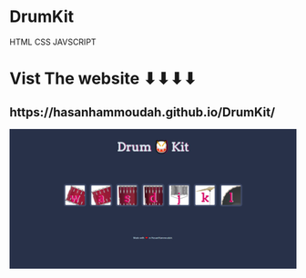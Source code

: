 # DrumKit
HTML CSS JAVSCRIPT

<h1>Vist The website ⬇⬇⬇⬇</h1>
<h2>https://hasanhammoudah.github.io/DrumKit/</h2>
<img src="screencapture-127-0-0-1-5500-javascript-Drum-Kit-Starting-Files-index-html-2022-05-11-11_42_34.png" alt="">

